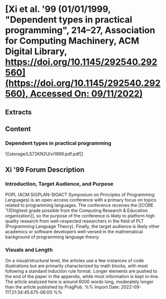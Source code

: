 # [**Xi et al.** **'99** (01/01/1999, "Dependent types in practical programming", 214–27, Association for Computing Machinery, ACM Digital Library, [https://doi.org/10.1145/292540.292560](https://doi.org/10.1145/292540.292560), Accessed On: 09/11/2022)](zotero://select/library/items/BLCI4HHY)
## Extracts
## Content
### Dependent types in practical programming
![[storage/LS72KN2U/xi1999.pdf.pdf]]

## Xi '99 Forum Description
### Introduction, Target Audience, and Purpose
POPL (ACM SIGPLAN-SIGACT Symposium on Principles of Programming Languages) is an open-access conference with a primary focus on topics related to programming languages. The conference receives the [[CORE '13|highest grade possible from the Computing Research & Education organization]], so the purpose of the conference is likely to platform high quality research from well-respected researchers in the field of PLT (Programming Language Theory). Finally, the target audience is likely other academics or software developers well-versed in the mathematical background of programming language theory.
### Visuals and Length
On a visual/structural level, the articles use a few instances of code illustrations but are primarily characterized by math blocks, with most following a standard induction rule format. Longer elements are pushed to the end of the paper in the appendix, while most information is kept in-line. The article analyzed here is around 6000 words long, moderately longer than the article published by PragPub.
%% Import Date: 2022-09-11T21:34:45.675-06:00 %%

